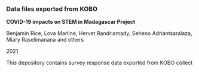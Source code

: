 ### Data files exported from KOBO

**COVID-19 impacts on STEM in Madagascar Project**

Benjamin Rice, Lova Marline, Hervet Randriamady, Seheno Adriantsaralaza, Miary Raselimanana and others

2021

This depository contains survey response data exported from KOBO collect

